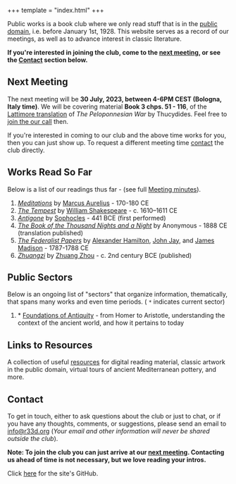 +++
template = "index.html"
+++

<!-- Note no '#' level title, because that title is style independently -->

Public works is a book club where we only read stuff that is in the [public domain](https://en.wikipedia.org/wiki/Public_domain_in_the_United_States), i.e. before January 1st, 1928. This website serves as a record of our meetings, as well as to advance interest in classic literature.

**If you're interested in joining the club, come to the [next meeting](#next-meeting), or see the [Contact](#contact) section below.**

## Next Meeting

The next meeting will be **30 July, 2023, between 4-6PM CEST (Bologna, Italy time)**. We will be covering material  **Book 3 chps. 51 - 116**, of the [Lattimore translation](https://hackettpublishing.com/the-peloponnesian-war) of *The Peloponnesian War* by Thucydides. Feel free to [join the our call](https://facetime.apple.com/join#v=1&p=62KHaR5vEe6YIbLv77Hc2g&k=1hicsclkLILnR6R4yBuTMxYbyPZNE-VUFT06eZH1kxc) then.

If you're interested in coming to our club and the above time works for you, then you can just show up. To request a different meeting time [contact](#contact) the club directly.

## Works Read So Far

Below is a list of our readings thus far - (see full [Meeting minutes](/minutes)).

1. [*Meditations*](https://en.wikipedia.org/wiki/Meditations) by [Marcus Aurelius](https://en.wikipedia.org/wiki/Marcus_Aurelius) - 170-180 CE
2. [*The Tempest*](https://en.wikipedia.org/wiki/The_Tempest) by [William Shakespeare](https://en.wikipedia.org/wiki/William_Shakespeare) - c. 1610–1611 CE
3. [*Antigone*](https://en.wikipedia.org/wiki/Antigone_(Sophocles_play)) by [Sophocles](https://en.wikipedia.org/wiki/Sophocles) - 441 BCE (first performed)
4. [*The Book of the Thousand Nights and a Night*](https://en.wikipedia.org/wiki/The_Book_of_the_Thousand_Nights_and_a_Night) by Anonymous - 1888 CE (translation published)
5. [*The Federalist Papers*](https://en.wikipedia.org/wiki/The_Federalist_Papers) by [Alexander Hamilton](https://en.wikipedia.org/wiki/Alexander_Hamilton), [John Jay](https://en.wikipedia.org/wiki/John_Jay), and [James Madison](https://en.wikipedia.org/wiki/James_Madison) - 1787-1788 CE
6. [*Zhuangzi*](https://en.wikipedia.org/wiki/Zhuangzi_(book)) by [Zhuang Zhou](https://en.wikipedia.org/wiki/Zhuang_Zhou) - c. 2nd century BCE (published)

## Public Sectors

Below is an ongoing list of "sectors" that organize information, thematically, that spans many works and even time periods. ( `*`  indicates current sector)

1. \* [Foundations of Antiquity](/sectors/foundations-of-antiquity) - from Homer to Aristotle, understanding the context of the ancient world, and how it pertains to today

## Links to Resources

A collection of useful [resources](/resources) for digital reading material, classic artwork in the public domain, virtual tours of ancient Mediterranean pottery, and more.


## Contact

To get in touch, either to ask questions about the club or just to chat, or if you have any thoughts, comments, or suggestions, please send an email to [info@r33d.org](mailto:info@r33d.org) (*Your email and other information will never be shared outside the club*).

**Note: To join the club you can just arrive at our [next meeting](#next-meeting). Contacting us ahead of time is not necessary, but we love reading your intros.**

Click [here](https://github.com/asimpletune/r33d.org) for the site's GitHub.
